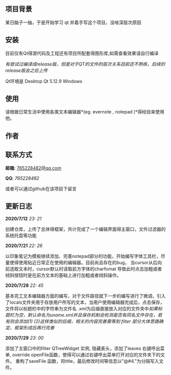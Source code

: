 ## 项目背景

某日脑子一抽，于是开始学习 qt 并着手写这个项目，没啥深层次原因 

## 安装

目前仅有Qt得源代码及工程还有项目所配套得图形库,如需查看效果请自行编译 

*有尝试过编译成release版，但是对于QT的文件的层次关系目前还不熟练，后续的release版会之后上传*

Qt环境是 Desktop Qt 5.12.9  Windows

## 使用

请根据日常生活中使用各类文本编辑器*(eg.  evernote , notepad )*得经验来使用他。

## 作者



## 联系方式

**邮箱**: 765228482@qq.com 

**QQ**:  *765228482*

或者可以通过github在该项目下留言 

## 更新日志

**2020/7/12**  *23: 21*

  创建仓库，上传了总体得框架，共计完成了一个编辑界面得主窗口，文件过滤器的系统托盘等功能

**2020/7/21**  *22: 26*  

以印象笔记为模板继续添加、完善notepad部分的功能，开始编写字体工具栏，尽量使得使用贴近日常正在使用的编辑器。目前尚且存在的bug， 当cursor从后向前选取文本时，cursor默认时读取前方字体的charfomat 导致此时点击加粗或者倾斜按钮时是在前方文本的基础上进行加粗或者倾斜操作。

**2020/7/28**  *22: 45*

基本完工文本编辑器方面的编写，对于文件路径就下一步的编写进行了微调，引入了locals文件夹用于存放用户所写的文本，当用户使用编辑器完成后，点击保存，文件将以标题栏中的字符串为文件名 .xml为后缀直接放入对应的文件夹中*如果标题栏为空，默认命名为uname.xml并且保存机制会检测是否有同名文件存在，若有则会添加(1) (2)这样类似的后缀，相关的内容完善需等到 filter 部分大体思路确定、框架形成后再行完善*   

**2020/7/29**  *23: 00*

添加了主窗口中的filter QTreeWidget 实例, 隐藏表头，添加了leaves 右键呼出菜单, override openFile函数，使得可以通过右键呼出菜单打开对应的文件夹下的文件。 重构了saveFile 函数，将title，最后修改时间等信息以"@#4."为分隔写入文件。 